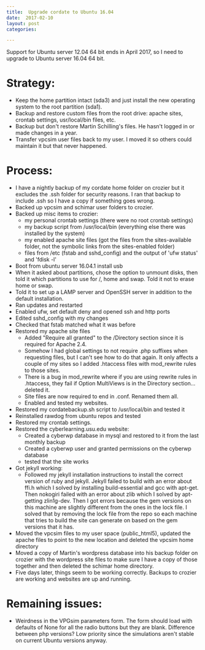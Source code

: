 ```yaml
---
title:  Upgrade cordate to Ubuntu 16.04
date:  2017-02-10
layout: post
categories:

---
```

Support for Ubuntu server 12.04 64 bit ends in April 2017, so I need to upgrade to Ubuntu server 16.04 64 bit.

# Strategy:

  * Keep the home partition intact (sda3) and just install the new operating system to the root partition (sda1).
  * Backup and restore custom files from the root drive: apache sites, crontab settings, usr/local/bin files, etc.
  * Backup but don't restore Martin Schilling's files. He hasn't logged in or made changes in a year.
  * Transfer vpcsim user files back to my user. I moved it so others could maintain it but that never happened.

# Process:

  * I have a nightly backup of my cordate home folder on crozier but it excludes the .ssh folder for security reasons. I ran that backup to include .ssh so I have a copy if something goes wrong.
  * Backed up vpcsim and schimar user folders to crozier.
  * Backed up misc items to crozier:
    * my personal crontab settings (there were no root crontab settings)
    * my backup script from /usr/local/bin (everything else there was installed by the system)
    * my enabled apache site files (got the files from the sites-available folder, not the symbolic links from the sites-enabled folder)
    * files from /etc (fstab and sshd_config) and the output of 'ufw status' and 'fdisk -l'
  * Boot from ubuntu server 16.04.1 install usb
  * When it asked about partitions, chose the option to unmount disks, then told it which partitions to use for /, home and swap. Told it not to erase home or swap.
  * Told it to set up a LAMP server and OpenSSH server in addition to the default installation.
  * Ran updates and restarted
  * Enabled ufw, set default deny and opened ssh and http ports
  * Edited sshd_config with my changes
  * Checked that fstab matched what it was before
  * Restored my apache site files
    * Added "Require all granted" to the /Directory section since it is required for Apache 2.4.
    * Somehow I had global settings to not require .php suffixes when requesting files, but I can't see how to do that again. It only affects a couple of my sites so I added .htaccess files with mod_rewrite rules to those sites.
    * There is a bug in mod_rewrite where if you are using rewrite rules in .htaccess, they fail if Option MultiViews is in the Directory section... deleted it.
    * Site files are now required to end in .conf. Renamed them all.
    * Enabled and tested my websites.
  * Restored my cordatebackup.sh script to /usr/local/bin and tested it
  * Reinstalled rawdog from ubuntu repos and tested
  * Restored my crontab settings.
  * Restored the cyberlearning.usu.edu website:
    * Created a cyberwp database in mysql and restored to it from the last monthly backup
    * Created a cyberwp user and granted permissions on the cyberwp database
    * tested that the site works
  * Got jekyll working:
    * Followed my jekyll installation instructions to install the correct version of ruby and jekyll. Jekyll failed to build with an error about ffi.h which I solved by installing build-essential and gcc with apt-get. Then nokogiri failed with an error about zlib which I solved by apt-getting zlin1g-dev. Then I got errors because the gem versions on this machine are slightly different from the ones in the lock file. I solved that by removing the lock file from the repo so each machine that tries to build the site can generate on based on the gem versions that it has.
  * Moved the vpcsim files to my user space (public_html5), updated the apache files to point to the new location and deleted the vpcsim home directory
  * Moved a copy of Martin's wordpress database into his backup folder on crozier with the wordpress site files to make sure I have a copy of those together and then deleted the schimar home directory.
  * Five days later, things seem to be working correctly. Backups to crozier are working and websites are up and running.

# Remaining issues:

  * Weirdness in the VPGsim parameters form. The form should load with defaults of None for all the radio buttons but they are blank. Difference between php versions? Low priority since the simulations aren't stable on current Ubuntu versions anyway.
